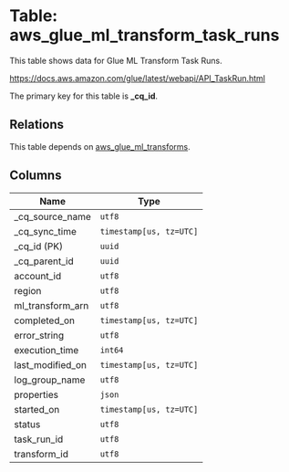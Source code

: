 # Table: aws_glue_ml_transform_task_runs

This table shows data for Glue ML Transform Task Runs.

https://docs.aws.amazon.com/glue/latest/webapi/API_TaskRun.html

The primary key for this table is **_cq_id**.

## Relations

This table depends on [aws_glue_ml_transforms](aws_glue_ml_transforms).

## Columns

| Name          | Type          |
| ------------- | ------------- |
|_cq_source_name|`utf8`|
|_cq_sync_time|`timestamp[us, tz=UTC]`|
|_cq_id (PK)|`uuid`|
|_cq_parent_id|`uuid`|
|account_id|`utf8`|
|region|`utf8`|
|ml_transform_arn|`utf8`|
|completed_on|`timestamp[us, tz=UTC]`|
|error_string|`utf8`|
|execution_time|`int64`|
|last_modified_on|`timestamp[us, tz=UTC]`|
|log_group_name|`utf8`|
|properties|`json`|
|started_on|`timestamp[us, tz=UTC]`|
|status|`utf8`|
|task_run_id|`utf8`|
|transform_id|`utf8`|